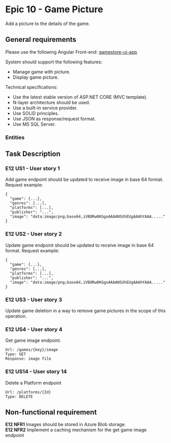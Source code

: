 # Epic 10 - Game Picture
Add a picture to the details of the game.

## General requirements
Please use the following Angular Front-end: [gamestore-ui-app](gamestore-ui-app)  

System should support the following features: 
* Manage game with picture.
* Display game picture.
  

Technical specifications:
* Use the latest stable version of ASP.NET CORE (MVC template).  
* N-layer architecture should be used.  
* Use a built-in service provider.  
* Use SOLID principles.  
* Use JSON as response/request format.  
* Use MS SQL Server.  

### Entities

## Task Description

### E12 US1 - User story 1

Add game endpoint should be updated to receive image in base 64 format.
Request example:
```{xml} 
{
  "game": {...},
  "genres": [...],
  "platforms": [...],
  "publisher": "...",
  "image": "data:image/png;base64,iVBORw0KGgoAAAANSUhEUgAAAhYAAA....."
}
```

### E12 US2 - User story 2
Update game endpoint should be updated to receive image in base 64 format.
Request example:
```{xml} 
{
  "game": {...},
  "genres": [...],
  "platforms": [...],
  "publisher": "...",
  "image": "data:image/png;base64,iVBORw0KGgoAAAANSUhEUgAAAhYAAA....."
}
```

### E12 US3 - User story 3
Update game deletion in a way to remove game pictures in the scope of this operation.


### E12 US4 - User story 4

Get game image endpoint.
```{xml} 
Url: /games/{key}/image
Type: GET
Response: image file 
```

### E12 US14 - User story 14
Delete a Platform endpoint
```{xml} 
Url: /platforms/{Id}
Type: DELETE
```
 
 
## Non-functional requirement

**E12 NFR1**
Images should be stored in Azure Blob storage.  
**E12 NFR2**
Implement a caching mechanism for the get game image endpoint  